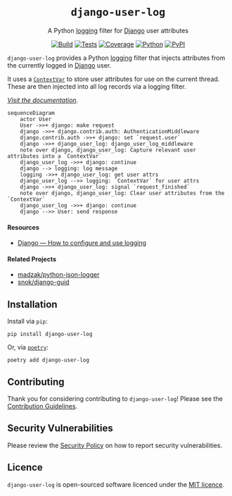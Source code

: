 <div align="center">

# `django-user-log`

A Python [logging][python:logging] filter for [Django][django] user attributes

[![Build](https://img.shields.io/github/actions/workflow/status/axieum/django-user-log/release.yml?branch=main&style=flat-square)][ci:release]
[![Tests](https://img.shields.io/github/actions/workflow/status/axieum/django-user-log/test.yml?branch=main&label=tests&style=flat-square)][ci:test]
[![Coverage](https://img.shields.io/codecov/c/github/axieum/django-user-log?style=flat-square)][codecov]
[![Python](https://img.shields.io/pypi/pyversions/django-user-log?style=flat-square)][python]
[![PyPI](https://img.shields.io/pypi/v/django-user-log?style=flat-square&include_prereleases&sort=semver)][pypi]

</div>

`django-user-log` provides a Python [logging][python:logging] filter that
injects attributes from the currently logged in [Django][django] user.

It uses a [`ContextVar`][python:contextvars] to store user attributes for use on
the current thread. These are then injected into all log records via a logging
filter.

_[Visit the documentation][docs]._

```mermaid
sequenceDiagram
    actor User
    User ->>+ django: make request
    django ->>+ django.contrib.auth: AuthenticationMiddleware
    django.contrib.auth ->>+ django: set `request.user`
    django ->>+ django_user_log: django_user_log_middleware
    note over django, django_user_log: Capture relevant user attributes into a `ContextVar`
    django_user_log ->>+ django: continue
    django --> logging: log message
    logging ->>+ django_user_log: get user attrs
    django_user_log -->> logging: `ContextVar` for user attrs
    django ->>+ django_user_log: signal `request_finished`
    note over django, django_user_log: Clear user attributes from the `ContextVar`
    django_user_log ->>+ django: continue
    django -->> User: send response
```

#### Resources

* [Django &mdash; How to configure and use logging][django:logging]

#### Related Projects

* [madzak/python-json-logger][python-json-logger]
* [snok/django-guid][django-guid]

## Installation

Install via `pip`:

```shell
pip install django-user-log
```

Or, via [`poetry`][poetry]:

```shell
poetry add django-user-log
```

## Contributing

Thank you for considering contributing to `django-user-log`! Please see the
[Contribution Guidelines][contributing].

## Security Vulnerabilities

Please review the [Security Policy][security] on how to report security
vulnerabilities.

## Licence

`django-user-log` is open-sourced software licenced under the
[MIT licence][licence].

[ci:release]: https://github.com/axieum/django-user-log/actions/workflows/release.yml
[ci:test]: https://github.com/axieum/django-user-log/actions/workflows/test.yml
[codecov]: https://app.codecov.io/gh/axieum/django-user-log
[contributing]: CONTRIBUTING.md
[django]: https://djangoproject.com/
[django:logging]: https://docs.djangoproject.com/en/stable/howto/logging/
[django-guid]: https://github.com/snok/django-guid
[docs]: https://axieum.github.io/django-user-log
[licence]: https://opensource.org/licenses/MIT
[poetry]: https://python-poetry.org/
[pypi]: https://pypi.org/project/django-user-log
[python]: https://python.org/
[python:contextvars]: https://docs.python.org/3/library/contextvars.html
[python:logging]: https://docs.python.org/3/library/logging.html
[python-json-logger]: https://github.com/madzak/python-json-logger
[security]: SECURITY.md
